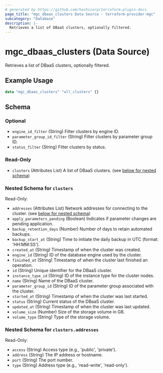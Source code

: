 ```yaml
---
# generated by https://github.com/hashicorp/terraform-plugin-docs
page_title: "mgc_dbaas_clusters Data Source - terraform-provider-mgc"
subcategory: "Database"
description: |-
  Retrieves a list of DBaaS clusters, optionally filtered.
---
```


# mgc_dbaas_clusters (Data Source)

Retrieves a list of DBaaS clusters, optionally filtered.

## Example Usage

```terraform
data "mgc_dbaas_clusters" "all_clusters" {}
```

<!-- schema generated by tfplugindocs -->
## Schema

### Optional

- `engine_id_filter` (String) Filter clusters by engine ID.
- `parameter_group_id_filter` (String) Filter clusters by parameter group ID.
- `status_filter` (String) Filter clusters by status.

### Read-Only

- `clusters` (Attributes List) A list of DBaaS clusters. (see [below for nested schema](#nestedatt--clusters))

<a id="nestedatt--clusters"></a>
### Nested Schema for `clusters`

Read-Only:

- `addresses` (Attributes List) Network addresses for connecting to the cluster. (see [below for nested schema](#nestedatt--clusters--addresses))
- `apply_parameters_pending` (Boolean) Indicates if parameter changes are pending application.
- `backup_retention_days` (Number) Number of days to retain automated backups.
- `backup_start_at` (String) Time to initiate the daily backup in UTC (format: 'HH:MM:SS').
- `created_at` (String) Timestamp of when the cluster was created.
- `engine_id` (String) ID of the database engine used by the cluster.
- `finished_at` (String) Timestamp of when the cluster last finished an operation.
- `id` (String) Unique identifier for the DBaaS cluster.
- `instance_type_id` (String) ID of the instance type for the cluster nodes.
- `name` (String) Name of the DBaaS cluster.
- `parameter_group_id` (String) ID of the parameter group associated with the cluster.
- `started_at` (String) Timestamp of when the cluster was last started.
- `status` (String) Current status of the DBaaS cluster.
- `updated_at` (String) Timestamp of when the cluster was last updated.
- `volume_size` (Number) Size of the storage volume in GB.
- `volume_type` (String) Type of the storage volume.

<a id="nestedatt--clusters--addresses"></a>
### Nested Schema for `clusters.addresses`

Read-Only:

- `access` (String) Access type (e.g., 'public', 'private').
- `address` (String) The IP address or hostname.
- `port` (String) The port number.
- `type` (String) Address type (e.g., 'read-write', 'read-only').
